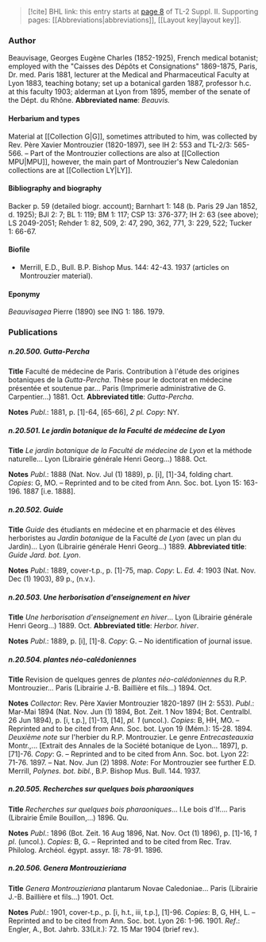 > [!cite] BHL link: this entry starts at [page 8](https://www.biodiversitylibrary.org/page/33265205) of TL-2 Suppl. II.
> Supporting pages: [[Abbreviations|abbreviations]], [[Layout key|layout key]].

### Author

Beauvisage, Georges Eugène Charles (1852-1925), French medical botanist; employed with the "Caisses des Dépôts et Consignations" 1869-1875, Paris, Dr. med. Paris 1881, lecturer at the Medical and Pharmaceutical Faculty at Lyon 1883, teaching botany; set up a botanical garden 1887, professor h.c. at this faculty 1903; alderman at Lyon from 1895, member of the senate of the Dépt. du Rhône. 
**Abbreviated name**: *Beauvis.*

#### Herbarium and types

Material at [[Collection G|G]], sometimes attributed to him, was collected by Rev. Père Xavier Montrouzier (1820-1897), see IH 2: 553 and TL-2/3: 565-566. – Part of the Montrouzier collections are also at [[Collection MPU|MPU]], however, the main part of Montrouzier's New Caledonian collections are at [[Collection LY|LY]].

#### Bibliography and biography

Backer p. 59 (detailed biogr. account); Barnhart 1: 148 (b. Paris 29 Jan 1852, d. 1925); BJI 2: 7; BL 1: 119; BM 1: 117; CSP 13: 376-377; IH 2: 63 (see above); LS 2049-2051; Rehder 1: 82, 509, 2: 47, 290, 362, 771, 3: 229, 522; Tucker 1: 66-67.

#### Biofile

- Merrill, E.D., Bull. B.P. Bishop Mus. 144: 42-43. 1937 (articles on Montrouzier material).

#### Eponymy

*Beauvisagea* Pierre (1890) see ING 1: 186. 1979.

### Publications

##### n.20.500. Gutta-Percha

**Title**
Faculté de médecine de Paris. Contribution à l'étude des origines botaniques de la *Gutta-Percha*. Thèse pour le doctorat en médecine présentée et soutenue par... Paris (Imprimerie administrative de G. Carpentier...) 1881. Oct.
**Abbreviated title**: *Gutta-Percha*.

**Notes**
*Publ*.: 1881, p. \[1\]-64, \[65-66\], *2 pl. Copy*: NY.

##### n.20.501. Le jardin botanique de la Faculté de médecine de Lyon

**Title**
*Le jardin botanique de la Faculté de médecine de Lyon* et la méthode naturelle... Lyon (Librairie générale Henri Georg...) 1888. Oct.

**Notes**
*Publ*.: 1888 (Nat. Nov. Jul (1) 1889), p. \[i\], \[1\]-34, folding chart. *Copies*: G, MO. – Reprinted and to be cited from Ann. Soc. bot. Lyon 15: 163-196. 1887 \[i.e. 1888\].

##### n.20.502. Guide

**Title**
*Guide* des étudiants en médecine et en pharmacie et des élèves herboristes au *Jardin botanique* de la Faculté *de Lyon* (avec un plan du Jardin)... Lyon (Librairie générale Henri Georg...) 1889.
**Abbreviated title**: *Guide Jard. bot. Lyon*.

**Notes**
*Publ*.: 1889, cover-t.p., p. \[1\]-75, map. *Copy*: L.
*Ed. 4*: 1903 (Nat. Nov. Dec (1) 1903), 89 p., (n.v.).

##### n.20.503. Une herborisation d'enseignement en hiver

**Title**
*Une herborisation d'enseignement en hiver*... Lyon (Librairie générale Henri Georg...) 1889. Oct.
**Abbreviated title**: *Herbor. hiver*.

**Notes**
*Publ*.: 1889, p. \[i\], \[1\]-8. *Copy*: G. – No identification of journal issue.

##### n.20.504. plantes néo-calédoniennes

**Title**
Revision de quelques genres de *plantes néo-calédoniennes* du R.P. Montrouzier... Paris (Librairie J.-B. Baillière et fils...) 1894. Oct.

**Notes**
*Collector*: Rev. Père Xavier Montrouzier 1820-1897 (IH 2: 553).
*Publ*.: Mar-Mai 1894 (Nat. Nov. Jun (1) 1894, Bot. Zeit. 1 Nov 1894; Bot. Centralbl. 26 Jun 1894), p. \[i, t.p.\], \[1\]-13, \[14\], *pl. 1* (uncol.). *Copies*: B, HH, MO. – Reprinted and to be cited from Ann. Soc. bot. Lyon 19 (Mém.): 15-28. 1894.
*Deuxième note* sur l'herbier du R.P. Montrouzier. Le genre *Entrecasteauxia* Montr.,... \[Extrait des Annales de la Société botanique de Lyon... 1897\], p. \[71\]-76. *Copy*: G. – Reprinted and to be cited from Ann. Soc. bot. Lyon 22: 71-76. 1897. – Nat. Nov. Jun (2) 1898.
*Note*: For Montrouzier see further E.D. Merrill, *Polynes. bot. bibl.*, B.P. Bishop Mus. Bull. 144. 1937.

##### n.20.505. Recherches sur quelques bois pharaoniques

**Title**
*Recherches sur quelques bois pharaoniques*... I.Le bois d'If.... Paris (Librairie Émile Bouillon,...) 1896. Qu.

**Notes**
*Publ*.: 1896 (Bot. Zeit. 16 Aug 1896, Nat. Nov. Oct (1) 1896), p. \[1\]-16, *1 pl*. (uncol.). *Copies*: B, G. – Reprinted and to be cited from Rec. Trav. Philolog. Archéol. égypt. assyr. 18: 78-91. 1896.

##### n.20.506. Genera Montrouzieriana

**Title**
*Genera Montrouzieriana* plantarum Novae Caledoniae... Paris (Librairie J.-B. Baillière et fils...) 1901. Oct.

**Notes**
*Publ*.: 1901, cover-t.p., p. \[i, h.t., iii, t.p.\], \[1\]-96. *Copies*: B, G, HH, L. – Reprinted and to be cited from Ann. Soc. bot. Lyon 26: 1-96. 1901.
*Ref*.: Engler, A., Bot. Jahrb. 33(Lit.): 72. 15 Mar 1904 (brief rev.).

